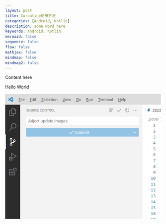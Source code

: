```yaml
---
layout: post
title: Coroutine使用方法
categories: [Android, Kotlin]
description: some word here
keywords: Android, Kotlin
mermaid: false
sequence: false
flow: false
mathjax: false
mindmap: false
mindmap2: false
---
```


Content here


Hello World


![](/images/post/android/2023-04-18-11-36-37.png)